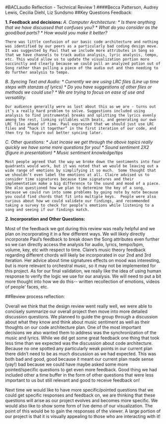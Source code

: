 #BACLaudio Reflection - Technical Review 1
####Becca Patterson, Audrey Lewis, Cecilia Diehl, Liz Sundsmo
##Key Questions Feedback:

**1. Feedback and decisions:**
  _A. Computer Architecture:_
    _* Is there anything that we have discussed that confuses you?_
    _* What do you consider as the good/bad parts?_
    _* How would you make it better?_

    There was little confusion of our basic code architecture and nothing was identified by our peers as a particularly bad coding design move. It was suggested by Paul that we include more attributes in Song so that we have channels to track audio analysis, lyric analysis, tempo, etc. This would allow us to update the visualization portion more succinctly and clearly because we could pull an analyzed potion out of Song rather than pulling a piece of the audio out and then needing to do further analysis to tempo. 


  _B. Syncing Text and Audio:_
    _* Currently we are using LRC files (Line up time steps with stanzas of lyrics)_ 
    _* Do you have suggestions of other files or methods we could use?_
    _* We are trying to focus on ease of use and versatility._

    Our audience generally were as lost about this as we are - turns out it’s a really hard problem to solve. Suggestions included using analysis to find instrumental breaks and splitting the lyrics evenly among the rest, linking syllables with beats, and generating our own LRC files ahead of time. Paul expressed that we should just use LRC files and “hack it together” in the first iteration of our code, and then try to figure out better syncing later.


  _C. Other questions:_
    _* Just incase we get through the above topics really quickly we have some more questions for you!_ 
    _* Sound sentiment 2X2 (figure in presentation)_
    _* Music sentiment knowledge/tips_

    Most people agreed that the way we broke down the sentiments into four quadrants would work, but it was noted that we would be leaving out a wide range of emotions by simplifying it so much.  Some thought that we shouldn’t even label the emotions at all. Claire advised us to consider time signatures because time signatures and their implementation make a big difference to the sound and mood of a piece.  She also questioned how we plan to determine the key of a song, because we could run into some problems by going note by note because you could find chords that fit into multiple keys.  People were also curious about how we could validate our findings, and recommended taking a survey to check for people’s emotions while listening to a song and seeing if our findings match.

**2. Incorporation and Other Questions:**

  Most of the feedback we got during this review was really helpful and we plan on incorporating it in a few different ways. We will likely directly incorporate Paul’s feedback to break down the Song attributes even further so we can directly access the analysis for audio, lyrics, tempo/bpm, volume, key, etc with respect to time. Claire’s music theory feedback regarding different chords will likely be incorporated in our 2nd and 3rd iteration.   Her advice about time signatures effects on mood was interesting, but is more relevant to orchestral music, so it may not be implemented for this project.  As for our final validation, we really like the idea of using human response to verify the logic we use for our analysis. We will need to put a bit more thought into how we do this-- written recollection of emotions, videos of people’ faces, etc.



##Review process reflection:

Overall we think that the design review went really well, we were able to concisely summarize our overall project then move into more detailed discussion questions. We planned to guide the group through a discussion about what they know and think about music sentiment as well as their thoughts on our code architecture plan. One of the most important decisions we also wanted them to address was the synchronization of the music and lyrics. While we did get some great feedback one thing that took less time than we expected was the discussion about code architecture. Because no one spotted any particularly weak points in our current plan there didn’t need to be as much discussion as we had expected. This was both bad and good, good because it meant our current plan made sense (yay!) bad because we could have maybe asked some more pointed/specific questions to get even more feedback. Good thing we had included other a time buffer in the form of other questions that were less important to us but still relevant and good to receive feedback on!   
    
Next time we would like to have more specific/pointed questions that we could get specific responses and feedback on, we are thinking that these questions will arise as our project evolves and becomes more specific. We would also like to show some form of live demo of our visualization. The point of this would be to gain the responses of the viewer. A large portion of our project is that it is visually appealing to those who are interacting with it!     